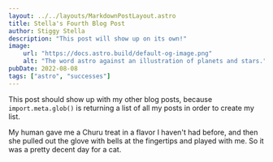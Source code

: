 ```yaml
---
layout: ../../layouts/MarkdownPostLayout.astro
title: Stella's Fourth Blog Post
author: Stiggy Stella
description: "This post will show up on its own!"
image:
    url: "https://docs.astro.build/default-og-image.png"
    alt: "The word astro against an illustration of planets and stars."
pubDate: 2022-08-08
tags: ["astro", "successes"]
---
```

This post should show up with my other blog posts, because `import.meta.glob()` is returning a list of all my posts in order to create my list.

My human gave me a Churu treat in a flavor I haven't had before, and then she pulled out the glove with bells at the fingertips and played with me. So it was a pretty decent day for a cat.